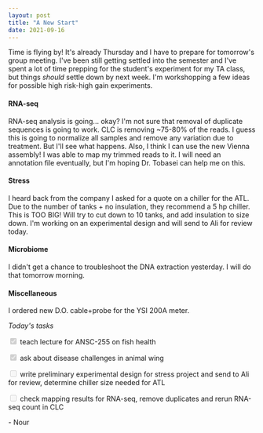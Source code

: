 ```yaml
---
layout: post
title: "A New Start"
date: 2021-09-16
---
```


Time is flying by! It's already Thursday and I have to prepare for tomorrow's group meeting. I've been still getting settled into the semester and I've spent a lot of time prepping for the student's experiment for my TA class, but things *should* settle down by next week. I'm workshopping a few ideas for possible high risk-high gain experiments. 

#### RNA-seq
RNA-seq analysis is going... okay? I'm not sure that removal of duplicate sequences is going to work. CLC is removing ~75-80% of the reads. I guess this is going to normalize all samples and remove any variation due to treatment. But I'll see what happens. Also, I think I can use the new Vienna assembly! I was able to map my trimmed reads to it. I will need an annotation file eventually, but I'm hoping Dr. Tobasei can help me on this. 

#### Stress
I heard back from the company I asked for a quote on a chiller for the ATL. Due to the number of tanks + no insulation, they recommend a 5 hp chiller. This is TOO BIG! Will try to cut down to 10 tanks, and add insulation to size down. I'm working on an experimental design and will send to Ali for review today. 

#### Microbiome
I didn't get a chance to troubleshoot the DNA extraction yesterday. I will do that tomorrow morning. 

#### Miscellaneous 
I ordered new D.O. cable+probe for the YSI 200A meter.


*Today's tasks*

<input type="checkbox" disabled="disabled" checked="checked"> teach lecture for ANSC-255 on fish health

<input type="checkbox" disabled="disabled" checked="checked"> ask about disease challenges in animal wing 

<input type="checkbox" disabled="disabled"> write preliminary experimental design for stress project and send to Ali for review, determine chiller size needed for ATL 

<input type="checkbox" disabled="disabled"> check mapping results for RNA-seq, remove duplicates and rerun RNA-seq count in CLC


\- Nour
